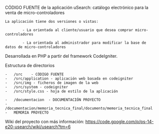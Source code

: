 CÓDIGO FUENTE de la aplicación uSearch: catálogo electrónico para la venta de micro-controladores

	La aplicación tiene dos versiones o vistas:
			
			- La orientada al cliente/usuario que desea comprar micro-controladores
			
			- La orientada al administrador para modificar la base de datos de micro-controladores
			

Desarrollada en PHP a partir del framework CodeIgniter.


Estructura de directorios
	
	-	/src	- CÓDIGO FUENTE
	-	/src/application - aplicación web basada en codeigniter
	-	/src/img - ficheros de imagen de la web
	-	/src/system - codeigniter
	-	/src/style.css - hoja de estilo de la aplicación
	
	-	/documentacion	- DOCUMENTACIÓN PROYECTO
	-	/documentacion/memoria_tecnica_final/documento/memoria_tecnica_final	-	MEMORIA PROYECTO
	


Wiki del proyecto con más información:	https://code.google.com/p/ps-14-e20-usearch/wiki/usearch?tm=6